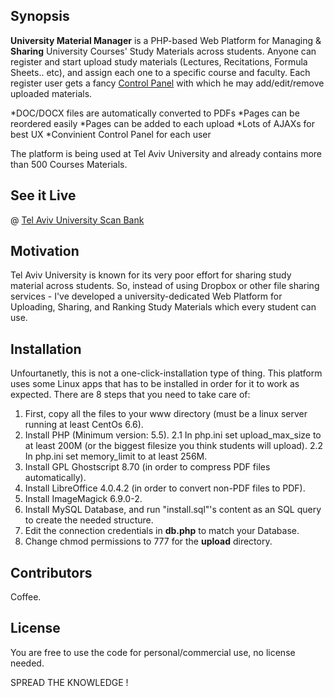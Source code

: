 ## Synopsis

**University Material Manager** is a PHP-based Web Platform for Managing & **Sharing** University Courses' Study Materials across students.
Anyone can register and start upload study materials (Lectures, Recitations, Formula Sheets.. etc), and assign each one to a specific course and faculty.
Each register user gets a fancy [Control Panel](http://www.tomgazit.com/controlpanel.png) with which he may add/edit/remove uploaded materials.

*DOC/DOCX files are automatically converted to PDFs
*Pages can be reordered easily
*Pages can be added to each upload
*Lots of AJAXs for best UX
*Convinient Control Panel for each user

The platform is being used at Tel Aviv University and already contains more than 500 Courses Materials.

## See it Live

@ [Tel Aviv University Scan Bank](http://www.taupdf.com)

## Motivation

Tel Aviv University is known for its very poor effort for sharing study material across students.
So, instead of using Dropbox or other file sharing services - I've developed a university-dedicated Web Platform for Uploading, Sharing, and Ranking Study Materials which every student can use.

## Installation

Unfourtanetly, this is not a one-click-installation type of thing.
This platform uses some Linux apps that has to be installed in order for it to work as expected.
There are 8 steps that you need to take care of:

1. First, copy all the files to your www directory (must be a linux server running at least CentOs 6.6).
2. Install PHP (Minimum version: 5.5).
 2.1 In php.ini set upload_max_size to at least 200M (or the biggest filesize you think students will upload).
 2.2 In php.ini set memory_limit to at least 256M.
3. Install GPL Ghostscript 8.70 (in order to compress PDF files automatically).
4. Install LibreOffice 4.0.4.2 (in order to convert non-PDF files to PDF).
5. Install ImageMagick 6.9.0-2.
6. Install MySQL Database, and run "install.sql"'s content as an SQL query to create the needed structure.
7. Edit the connection credentials in **db.php** to match your Database.
8. Change chmod permissions to 777 for the **upload** directory.

## Contributors

Coffee.

## License

You are free to use the code for personal/commercial use, no license needed.

SPREAD THE KNOWLEDGE !
